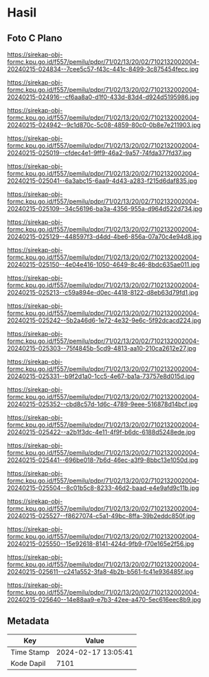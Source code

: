 # Hasil

## Foto C Plano

https://sirekap-obj-formc.kpu.go.id/f557/pemilu/pdpr/71/02/13/20/02/7102132002004-20240215-024834--7cee5c57-f43c-441c-8499-3c875454fecc.jpg

https://sirekap-obj-formc.kpu.go.id/f557/pemilu/pdpr/71/02/13/20/02/7102132002004-20240215-024916--cf6aa8a0-d1f0-433d-83d4-d924d5195986.jpg

https://sirekap-obj-formc.kpu.go.id/f557/pemilu/pdpr/71/02/13/20/02/7102132002004-20240215-024942--9c1d870c-5c08-4859-80c0-0b8e7e211903.jpg

https://sirekap-obj-formc.kpu.go.id/f557/pemilu/pdpr/71/02/13/20/02/7102132002004-20240215-025019--cfdec4e1-9ff9-46a2-9a57-74fda377fd37.jpg

https://sirekap-obj-formc.kpu.go.id/f557/pemilu/pdpr/71/02/13/20/02/7102132002004-20240215-025041--6a3abc15-6aa9-4d43-a283-f215d6daf835.jpg

https://sirekap-obj-formc.kpu.go.id/f557/pemilu/pdpr/71/02/13/20/02/7102132002004-20240215-025109--34c56196-ba3a-4356-955a-d964d522d734.jpg

https://sirekap-obj-formc.kpu.go.id/f557/pemilu/pdpr/71/02/13/20/02/7102132002004-20240215-025129--448597f3-d4dd-4be6-856a-07a70c4e94d8.jpg

https://sirekap-obj-formc.kpu.go.id/f557/pemilu/pdpr/71/02/13/20/02/7102132002004-20240215-025150--4e04e416-1050-4649-8c46-8bdc635ae011.jpg

https://sirekap-obj-formc.kpu.go.id/f557/pemilu/pdpr/71/02/13/20/02/7102132002004-20240215-025213--c59a894e-d0ec-4418-8122-d8eb63d79fd1.jpg

https://sirekap-obj-formc.kpu.go.id/f557/pemilu/pdpr/71/02/13/20/02/7102132002004-20240215-025242--5b2a46d6-1e72-4e32-9e6c-5f92dcacd224.jpg

https://sirekap-obj-formc.kpu.go.id/f557/pemilu/pdpr/71/02/13/20/02/7102132002004-20240215-025303--75f4845b-5cd9-4813-aa10-210ca2612e27.jpg

https://sirekap-obj-formc.kpu.go.id/f557/pemilu/pdpr/71/02/13/20/02/7102132002004-20240215-025331--b9f2d1a0-1cc5-4e67-ba1a-73757e8d015d.jpg

https://sirekap-obj-formc.kpu.go.id/f557/pemilu/pdpr/71/02/13/20/02/7102132002004-20240215-025352--cbd8c57d-1d6c-4789-9eee-516878d14bcf.jpg

https://sirekap-obj-formc.kpu.go.id/f557/pemilu/pdpr/71/02/13/20/02/7102132002004-20240215-025422--a2b1f3dc-4e11-4f9f-b6dc-6188d5248ede.jpg

https://sirekap-obj-formc.kpu.go.id/f557/pemilu/pdpr/71/02/13/20/02/7102132002004-20240215-025441--696be018-7b6d-46ec-a3f9-8bbc13e1050d.jpg

https://sirekap-obj-formc.kpu.go.id/f557/pemilu/pdpr/71/02/13/20/02/7102132002004-20240215-025504--8c01b5c8-8233-46d2-baad-e4e9afd9c11b.jpg

https://sirekap-obj-formc.kpu.go.id/f557/pemilu/pdpr/71/02/13/20/02/7102132002004-20240215-025527--f8627074-c5a1-49bc-8ffa-39b2eddc850f.jpg

https://sirekap-obj-formc.kpu.go.id/f557/pemilu/pdpr/71/02/13/20/02/7102132002004-20240215-025550--15e92618-8141-424d-9fb9-f70e165e2f56.jpg

https://sirekap-obj-formc.kpu.go.id/f557/pemilu/pdpr/71/02/13/20/02/7102132002004-20240215-025611--c241a552-3fa8-4b2b-b561-fc41e936485f.jpg

https://sirekap-obj-formc.kpu.go.id/f557/pemilu/pdpr/71/02/13/20/02/7102132002004-20240215-025640--14e88aa9-e7b3-42ee-a470-5ec616eec8b9.jpg


## Metadata

| Key        | Value               |
| ---------- | ------------------- |
| Time Stamp | 2024-02-17 13:05:41 |
| Kode Dapil | 7101                |



